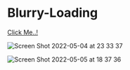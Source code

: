 # Blurry-Loading

[Click Me..!](https://kerimgurbaz.github.io/Blurry-Loading/)

![Screen Shot 2022-05-04 at 23 33 37](https://user-images.githubusercontent.com/101603320/166971113-c3401589-679d-4f8b-9996-4eace920cbe3.png)

![Screen Shot 2022-05-05 at 18 37 36](https://user-images.githubusercontent.com/101603320/166971201-d4e2a950-a244-426e-9186-fbc70ca80e2d.png)
